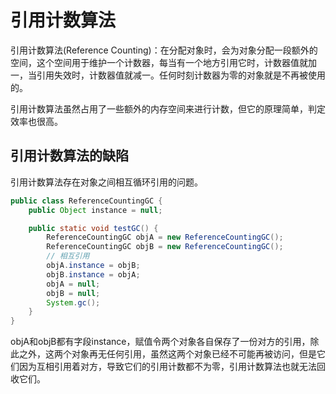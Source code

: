 # 引用计数算法

引用计数算法(Reference Counting)：在分配对象时，会为对象分配一段额外的空间，这个空间用于维护一个计数器，每当有一个地方引用它时，计数器值就加一，当引用失效时，计数器值就减一。任何时刻计数器为零的对象就是不再被使用的。

引用计数算法虽然占用了一些额外的内存空间来进行计数，但它的原理简单，判定效率也很高。

## 引用计数算法的缺陷

引用计数算法存在对象之间相互循环引用的问题。

```java
public class ReferenceCountingGC {
    public Object instance = null;

    public static void testGC() {
        ReferenceCountingGC objA = new ReferenceCountingGC();
        ReferenceCountingGC objB = new ReferenceCountingGC();
        // 相互引用
        objA.instance = objB;
        objB.instance = objA;
        objA = null;
        objB = null;
        System.gc();
    }
}
```

objA和objB都有字段instance，赋值令两个对象各自保存了一份对方的引用，除此之外，这两个对象再无任何引用，虽然这两个对象已经不可能再被访问，但是它们因为互相引用着对方，导致它们的引用计数都不为零，引用计数算法也就无法回收它们。
